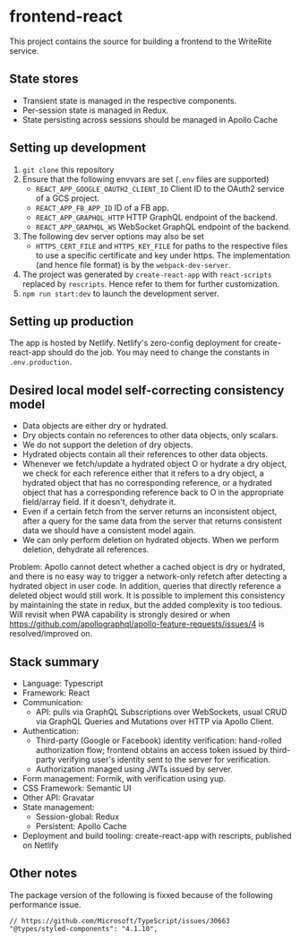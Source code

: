 # frontend-react

This project contains the source for building a frontend to the
WriteRite service.

## State stores

* Transient state is managed in the respective components.
* Per-session state is managed in Redux.
* State persisting across sessions should be managed in Apollo Cache

## Setting up development

1. `git clone` this repository
2. Ensure that the following envvars are set (`.env` files are supported)
   * `REACT_APP_GOOGLE_OAUTH2_CLIENT_ID` Client ID to the OAuth2 service of a GCS project.
   * `REACT_APP_FB_APP_ID` ID of a FB app.
   * `REACT_APP_GRAPHQL_HTTP` HTTP GraphQL endpoint of the backend.
   * `REACT_APP_GRAPHQL_WS` WebSocket GraphQL endpoint of the backend.
3. The following dev server options may also be set
   * `HTTPS_CERT_FILE` and `HTTPS_KEY_FILE` for paths to the respective files to use a specific certificate and key under https. The implementation (and hence file format) is by the `webpack-dev-server`.
4. The project was generated by `create-react-app` with `react-scripts` replaced by `rescripts`. Hence refer to them for further customization.
5. `npm run start:dev` to launch the development server.

## Setting up production

The app is hosted by Netlify. Netlify's zero-config deployment for create-react-app should do the job. You may need to change the constants in `.env.production`.

## Desired local model self-correcting consistency model

* Data objects are either dry or hydrated.
* Dry objects contain no references to other data objects, only scalars.
* We do not support the deletion of dry objects.
* Hydrated objects contain all their references to other data objects.
* Whenever we fetch/update a hydrated object O or hydrate a dry object,
  we check for each reference either that it refers to a dry object, a
  hydrated object that has no corresponding reference, or
  a hydrated object that has a corresponding reference back to O in the
  appropriate field/array field. If it doesn't, dehydrate it.
* Even if a certain fetch from the server returns an inconsistent
  object, after a query for the same data from the server that
  returns consistent data we should have a consistent model again.
* We can only perform deletion on hydrated objects. When we perform
  deletion, dehydrate all references.

Problem: Apollo cannot detect whether a cached object is dry or hydrated,
and there is no easy way to trigger a network-only refetch after detecting
a hydrated object in user code.
In addition, queries that directly reference a deleted object would
still work. It is possible to implement this consistency by
maintaining the state in redux, but the added complexity is too tedious.
Will revisit when PWA capability is strongly desired or when
https://github.com/apollographql/apollo-feature-requests/issues/4 is
resolved/improved on.
## Stack summary

* Language: Typescript
* Framework: React
* Communication:
  * API: pulls via GraphQL Subscriptions over WebSockets, usual CRUD via GraphQL Queries and Mutations over HTTP via Apollo Client.
* Authentication:
  * Third-party (Google or Facebook) identity verification: hand-rolled authorization flow; frontend obtains an access token issued by third-party verifying user's identity sent to the server for verification.
  * Authorization managed using JWTs issued by server.
* Form management: Formik, with verification using yup.
* CSS Framework: Semantic UI
* Other API: Gravatar
* State management:
  * Session-global: Redux
  * Persistent: Apollo Cache
* Deployment and build tooling: create-react-app with rescripts, published on Netlify

## Other notes

The package version of the following is fixxed because of the following
performance issue.

    // https://github.com/Microsoft/TypeScript/issues/30663
    "@types/styled-components": "4.1.10",
